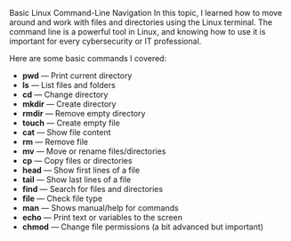 Basic Linux Command-Line Navigation
In this topic, I learned how to move around and work with files and directories using the Linux terminal. The command line is a powerful tool in Linux, and knowing how to use it is important for every cybersecurity or IT professional.

Here are some basic commands I covered:
- **pwd** — Print current directory  
- **ls** — List files and folders  
- **cd** — Change directory  
- **mkdir** — Create directory  
- **rmdir** — Remove empty directory  
- **touch** — Create empty file  
- **cat** — Show file content  
- **rm** — Remove file  
- **mv** — Move or rename files/directories  
- **cp** — Copy files or directories  
- **head** — Show first lines of a file  
- **tail** — Show last lines of a file  
- **find** — Search for files and directories  
- **file** — Check file type  
- **man** — Shows manual/help for commands  
- **echo** — Print text or variables to the screen  
- **chmod** — Change file permissions (a bit advanced but important)  

